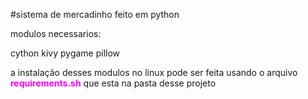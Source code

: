 #sistema de mercadinho feito em python

modulos necessarios:

cython
kivy 
pygame
pillow

a instalação desses modulos no linux pode ser feita 
usando o arquivo <strong style="color: #ff00ff"> requirements.sh</strong> que esta na pasta desse projeto